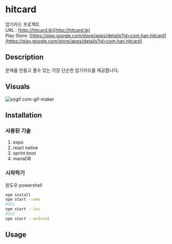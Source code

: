 # hitcard
암기카드 프로젝트   
URL : [http://hitcard.tk](http://hitcard.tk)   
Play Store: [https://play.google.com/store/apps/details?id=com.han.hitcard](https://play.google.com/store/apps/details?id=com.han.hitcard)     
## Description

문제를 만들고 풀수 있는 가장 단순한 암기카드를 제공합니다.


## Visuals
![ezgif com-gif-maker](https://user-images.githubusercontent.com/31759313/103850081-c35a2900-50e9-11eb-92b0-844f88bc75ea.gif)


## Installation
### 사용된 기술
1. expo
2. react native
3. sprint boot
4. mariaDB

### 시작하기
윈도우 powershell
   ``` bash
   npm install
   npm start --web
   #또는
   npm start --ios
   #또는
   npm start --android
   ```

## Usage
